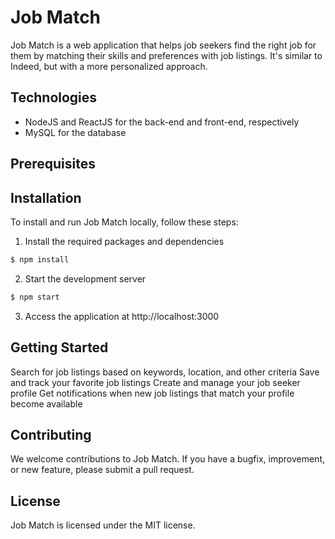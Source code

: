 
# Job Match



Job Match is a web application that helps job seekers find the right job for them by matching their skills and preferences with job listings. It's similar to Indeed, but with a more personalized approach.
## Technologies

- NodeJS and ReactJS for the back-end and front-end, respectively
- MySQL for the database
## Prerequisites


## Installation

To install and run Job Match locally, follow these steps:

1. Install the required packages and dependencies

```cmd
$ npm install
```

2. Start the development server

```cmd
$ npm start
```

3. Access the application at http://localhost:3000

## Getting Started

Search for job listings based on keywords, location, and other criteria
Save and track your favorite job listings
Create and manage your job seeker profile
Get notifications when new job listings that match your profile become available
## Contributing

We welcome contributions to Job Match. If you have a bugfix, improvement, or new feature, please submit a pull request.
## License

Job Match is licensed under the MIT license.
